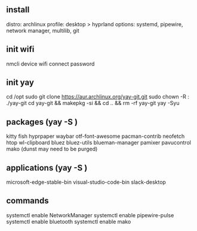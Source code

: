 ## install
distro: archlinux
profile: desktop > hyprland
options: systemd, pipewire, network manager, multilib, git

## init wifi
nmcli device wifi connect <SSID> password <PASSWORD>

## init yay
cd /opt
sudo git clone https://aur.archlinux.org/yay-git.git
sudo chown -R <USER>:<USER> ./yay-git
cd yay-git && makepkg -si && cd .. && rm -rf yay-git
yay -Syu

## packages (yay -S <PACKAGE>)
kitty
fish
hyprpaper
waybar
otf-font-awesome
pacman-contrib
neofetch
htop
wl-clipboard
bluez
bluez-utils
blueman-manager
pamixer
pavucontrol
mako (dunst may need to be purged)

## applications (yay -S <PACKAGE>)
microsoft-edge-stable-bin
visual-studio-code-bin
slack-desktop

## commands
systemctl enable NetworkManager
systemctl enable pipewire-pulse
systemctl enable bluetooth
systemctl enable mako
